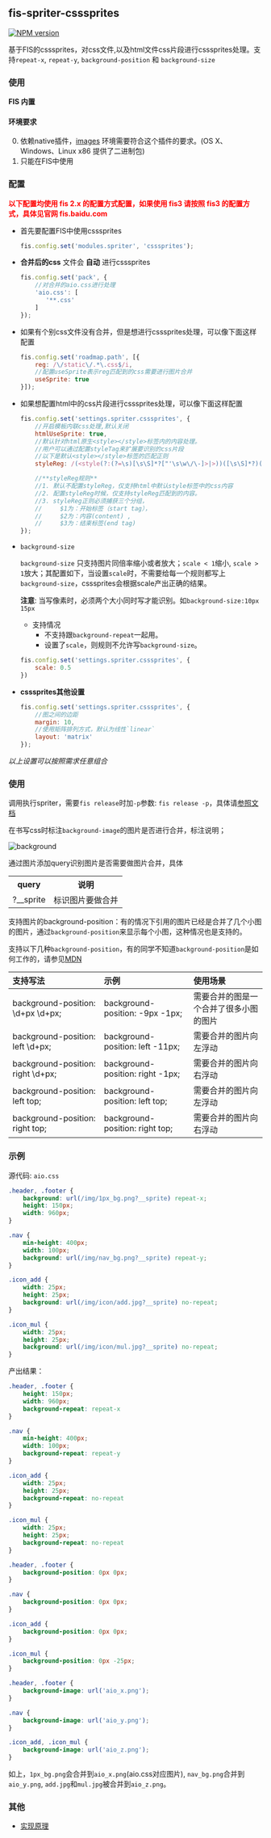 ## fis-spriter-csssprites
[![NPM version](https://badge.fury.io/js/fis-spriter-csssprites.png)](http://badge.fury.io/js/fis-spriter-csssprites)

基于FIS的csssprites，对css文件,以及html文件css片段进行csssprites处理。支持`repeat-x`, `repeat-y`, `background-position` 和 `background-size`

### 使用

**FIS 内置**

#### 环境要求

0. 依赖native插件，[images](https://github.com/zhangyuanwei/node-images) 环境需要符合这个插件的要求。(OS X、Windows、Linux x86 提供了二进制包)
0. 只能在FIS中使用

### 配置

<font color="red">**以下配置均使用 fis 2.x 的配置方式配置，如果使用 fis3 请按照 fis3 的配置方式，具体见官网 fis.baidu.com**</font>

* 首先要配置FIS中使用csssprites

    ```javascript
    fis.config.set('modules.spriter', 'csssprites');
    ```

* **合并后的css** 文件会 **自动** 进行csssprites

    ```javascript
    fis.config.set('pack', {
        //对合并的aio.css进行处理
        'aio.css': [
           '**.css'
        ]
    });
    ```

* 如果有个别css文件没有合并，但是想进行csssprites处理，可以像下面这样配置

    ```javascript
    fis.config.set('roadmap.path', [{
        reg: /\/static\/.*\.css$/i,
        //配置useSprite表示reg匹配到的css需要进行图片合并
        useSprite: true
    }]);
    ```
* 如果想配置html中的css片段进行csssprites处理，可以像下面这样配置

    ```javascript
    fis.config.set('settings.spriter.csssprites', {
        //开启模板内联css处理,默认关闭
        htmlUseSprite: true,
        //默认针对html原生<style></style>标签内的内容处理。
        //用户可以通过配置styleTag来扩展要识别的css片段
        //以下是默认<style></style>标签的匹配正则
        styleReg: /(<style(?:(?=\s)[\s\S]*?["'\s\w\/\-]>|>))([\s\S]*?)(<\/style\s*>|$)/ig

        //**styleReg规则**
        //1. 默认不配置styleReg，仅支持html中默认style标签中的css内容
        //2. 配置styleReg时候，仅支持styleReg匹配到的内容。
        //3. styleReg正则必须捕获三个分组，
        //     $1为：开始标签（start tag），
        //     $2为：内容(content) ,
        //     $3为：结束标签(end tag)
    });
    ```
* `background-size`
    
    `background-size` 只支持图片同倍率缩小或者放大；`scale < 1`缩小, `scale > 1`放大；其配置如下，当设置`scale`时，不需要给每一个规则都写上`background-size`，csssprites会根据scale产出正确的结果。
    
    **注意**: 当写像素时，必须两个大小同时写才能识别。如`background-size:10px 15px`  

    * 支持情况
        * 不支持跟`background-repeat`一起用。
        * 设置了`scale`，则规则不允许写`background-size`。

    ```javascript
    fis.config.set('settings.spriter.csssprites', {
        scale: 0.5
    })
    ```

* **csssprites其他设置**

    ```javascript
    fis.config.set('settings.spriter.csssprites', {
        //图之间的边距
        margin: 10,
        //使用矩阵排列方式，默认为线性`linear`
        layout: 'matrix'
    });
    ```

*以上设置可以按照需求任意组合*

### 使用

调用执行spriter，需要`fis release`时加`-p`参数: `fis release -p`，具体请[参照文档](https://github.com/fis-dev/fis/wiki/%E9%85%8D%E7%BD%AEAPI#modulesspriter)

在书写css时标注`background-image`的图片是否进行合并，标注说明；

![background](https://raw.github.com/fex-team/fis-spriter-csssprites/master/doc/image/background.png)

通过图片添加query识别图片是否需要做图片合并，具体

<table>
    <tr>
        <th>query</th>
        <th>说明</th>
    </tr>
    <tr>
        <td>?__sprite</td>
        <td>标识图片要做合并</td>
    </tr>
</table>

支持图片的background-position：有的情况下引用的图片已经是合并了几个小图的图片，通过`background-position`来显示每个小图，这种情况也是支持的。

支持以下几种`background-position`，有的同学不知道`background-position`是如何工作的，请参见[MDN](https://developer.mozilla.org/zh-CN/docs/Web/CSS/background-position)

|支持写法|示例|使用场景|
|:------|:----|:--------|
|background-position: \d+px \d+px;|background-position: -9px -1px;|需要合并的图是一个合并了很多小图的图片|
|background-position: left  \d+px;|background-position: left -11px;|需要合并的图片向左浮动|
|background-position: right \d+px;|background-position: right -1px;|需要合并的图片向右浮动|
|background-position: left top;|background-position: left top;|需要合并的图片向左浮动|
|background-position: right top;|background-position: right top;|需要合并的图片向右浮动

### 示例

源代码: `aio.css`

```css
.header, .footer {
    background: url(/img/1px_bg.png?__sprite) repeat-x;
    height: 150px;
    width: 960px;
}

.nav {
    min-height: 400px;
    width: 100px;
    background: url(/img/nav_bg.png?__sprite) repeat-y;
}

.icon_add {
    width: 25px;
    height: 25px;
    background: url(/img/icon/add.jpg?__sprite) no-repeat;
}

.icon_mul {
    width: 25px;
    height: 25px;
    background: url(/img/icon/mul.jpg?__sprite) no-repeat;
}
```
产出结果：

```css
.header, .footer {
    height: 150px;
    width: 960px;
    background-repeat: repeat-x
}

.nav {
    min-height: 400px;
    width: 100px;
    background-repeat: repeat-y
}

.icon_add {
    width: 25px;
    height: 25px;
    background-repeat: no-repeat
}

.icon_mul {
    width: 25px;
    height: 25px;
    background-repeat: no-repeat
}

.header, .footer {
    background-position: 0px 0px;
}

.nav {
    background-position: 0px 0px;
}

.icon_add {
    background-position: 0px 0px;
}

.icon_mul {
    background-position: 0px -25px;
}

.header, .footer {
    background-image: url('aio_x.png');
}

.nav {
    background-image: url('aio_y.png');
}

.icon_add, .icon_mul {
    background-image: url('aio_z.png');
}

```

如上，`1px_bg.png`会合并到`aio_x.png`(aio.css对应图片), `nav_bg.png`合并到`aio_y.png`, `add.jpg`和`mul.jpg`被合并到`aio_z.png`。

### 其他
* [实现原理](https://github.com/fex-team/fis-spriter-csssprites/wiki/CssSprites%E5%AE%9E%E7%8E%B0%E5%8E%9F%E7%90%86)
